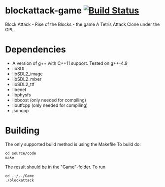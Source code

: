 # blockattack-game [![Build Status](https://travis-ci.org/blockattack/blockattack-game.svg?branch=master)](https://travis-ci.org/blockattack/blockattack-game)
Block Attack - Rise of the Blocks - the game
A Tetris Attack Clone under the GPL. 

# Dependencies
  * A version of g++ with C++11 support. Tested on g++-4.9
  * libSDL
  * libSDL2_image
  * libSDL2_mixer
  * libSDL2_ttf
  * libenet
  * libphysfs
  * libboost (only needed for compiling)
  * libutfcpp (only needed for compiling)
  * jsoncpp

# Building
The only supported build method is using the Makefile
To build do:
```
cd source/code
make
```
The result should be in the "Game"-folder. To run
```
cd ../../Game
./blockattack
```



